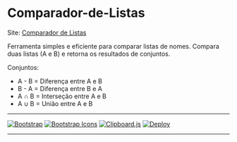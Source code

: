 # Comparador-de-Listas

Site: [Comparador de Listas](https://gabrioliv.github.io/comparador-de-listas/)

Ferramenta simples e eficiente para comparar listas de nomes. Compara duas listas (A e B) e retorna os resultados de conjuntos.

Conjuntos:
- A - B = Diferença entre A e B
- B - A = Diferença entre B e A
- A ∩ B = Interseção entre A e B
- A ∪ B = União entre A e B

---

[![Bootstrap](https://img.shields.io/badge/Bootstrap-5.3.3-blue?style=flat-square)](https://getbootstrap.com/)
[![Bootstrap Icons](https://img.shields.io/badge/Bootstrap%20Icons-1.11.3-blue?style=flat-square)](https://icons.getbootstrap.com/)
[![Clipboard.js](https://img.shields.io/badge/Clipboard.js-2.0.11-blue?style=flat-square)](https://clipboardjs.com/)
[![Deploy](https://img.shields.io/github/deployments/gabrioliv/comparador-de-listas/github-pages?style=flat-square&label=Deploy)](https://github.com/GabriOliv/comparador-de-listas/deployments)

---